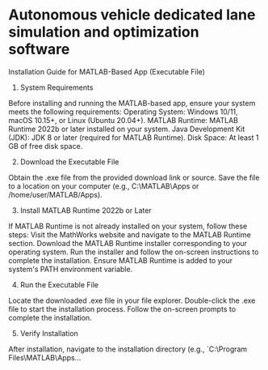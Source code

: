 # Autonomous vehicle dedicated lane simulation and optimization software

Installation Guide for MATLAB-Based App (Executable File)


1. System Requirements

Before installing and running the MATLAB-based app, ensure your system meets the following requirements:
Operating System: Windows 10/11, macOS 10.15+, or Linux (Ubuntu 20.04+).
MATLAB Runtime: MATLAB Runtime 2022b or later installed on your system.
Java Development Kit (JDK): JDK 8 or later (required for MATLAB Runtime).
Disk Space: At least 1 GB of free disk space.

2. Download the Executable File

Obtain the .exe file from the provided download link or source.
Save the file to a location on your computer (e.g., C:\MATLAB\Apps or /home/user/MATLAB/Apps).


3. Install MATLAB Runtime 2022b or Later

If MATLAB Runtime is not already installed on your system, follow these steps:
Visit the MathWorks website and navigate to the MATLAB Runtime section.
Download the MATLAB Runtime installer corresponding to your operating system.
Run the installer and follow the on-screen instructions to complete the installation.
Ensure MATLAB Runtime is added to your system's PATH environment variable.


4. Run the Executable File

Locate the downloaded .exe file in your file explorer.
Double-click the .exe file to start the installation process.
Follow the on-screen prompts to complete the installation.

5. Verify Installation

After installation, navigate to the installation directory (e.g., `C:\Program Files\MATLAB\Apps...
